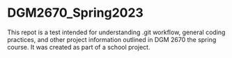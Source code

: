 # DGM2670_Spring2023
This repot is a test intended for understanding .git workflow, general coding practices, and other project information outlined in DGM 2670 the spring course. 
It was created as part of a school project. 
